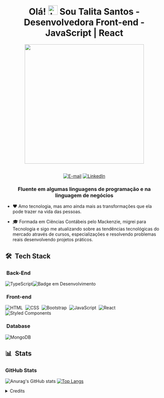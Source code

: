 <h1 align="center">Olá! <img src="https://em-content.zobj.net/source/noto-emoji-animations/344/waving-hand_medium-dark-skin-tone_1f44b-1f3fe_1f3fe.gif" height="30" alt="hand saying ola"width="30px" alt="hand_saying_ hi"> Sou Talita Santos - Desenvolvedora Front-end - JavaScript | React</h1>

<div align="center">
   <img height="380em" src="https://media.giphy.com/media/26SSWjcPAKCyXdCXgh/giphy.gif"/>
</div>&nbsp

<div align="center">
<p><a href="mailto:talita.santos.tech@gmail.com"><img src="https://img.shields.io/badge/-talita.santos.tech@gmail.com-020114?style=for-the-badge&amp;logo=microsoft-outlook&amp;logoColor=EBD03E&amp;color:FFF" alt="E-mail"></a>
<a href="https://www.linkedin.com/in/talita-santos-dev/"><img src="https://img.shields.io/badge/LinkedIn-0077B5?style=for-the-badge&logo=linkedin&logoColor=white" alt="LinkedIn"></a>
</div>

<div align="center">
   <h3> Fluente em algumas linguagens de programação e na linguagem de negócios </h3>
</div>

- :heart:  Amo tecnologia, mas amo ainda mais as transformações que ela pode trazer na vida das pessoas.

- 🎓 Formada em Ciências Contábeis pelo Mackenzie, migrei para Tecnologia e sigo me atualizando sobre as tendências tecnológicas do mercado através de cursos, especializações e resolvendo problemas reais desenvolvendo projetos práticos.

## 🛠 &nbsp;Tech Stack

### &nbsp;Back-End

![TypeScript](https://img.shields.io/badge/TypeScript-007ACC?style=for-the-badge&logo=typescript&logoColor=white)![Badge em Desenvolvimento](http://img.shields.io/static/v1?label=STATUS&message=EM%20DESENVOLVIMENTO&color=GREEN&style=for-the-badge)


### &nbsp;Front-end
![HTML](https://img.shields.io/badge/HTML5-E34F26?style=for-the-badge&logo=html5&logoColor=white)&nbsp;
![CSS](https://img.shields.io/badge/CSS3-1572B6?style=for-the-badge&logo=css3&logoColor=white)&nbsp;
![Bootstrap](https://img.shields.io/badge/Bootstrap-563D7C?style=for-the-badge&logo=bootstrap&logoColor=white)&nbsp;
![JavaScript](https://img.shields.io/badge/JavaScript-F7DF1E?style=for-the-badge&logo=javascript&logoColor=black)&nbsp;
![React](https://img.shields.io/badge/React-20232A?style=for-the-badge&logo=react&logoColor=61DAFB)&nbsp;
![Styled Components](https://img.shields.io/badge/styled--components-DB7093?style=for-the-badge&logo=styled-components&logoColor=white)&nbsp;



### &nbsp;Database 
![MongoDB](https://img.shields.io/badge/Amazon_AWS-232F3E?style=for-the-badge&logo=amazon-aws&logoColor=white)&nbsp;

## 📊 &nbsp;Stats

<h3 align="left">GitHub Stats</h3>

![Anurag's GitHub stats](https://github-readme-stats-git-masterrstaa-rickstaa.vercel.app/api?username=talitatech&hide_title=true&show_icons=true&include_all_commits=false&count_private=true&line_height=25&hide=issues&bg_color=020114&theme=dark)
[![Top Langs](https://github-readme-stats-git-masterrstaa-rickstaa.vercel.app/api/top-langs/?username=talitatech&theme=dark&line_height=10&card_width=290&layout=compact&hide_title=false&count_private=true&langs_count=4&show_icons=true)](https://github.com/elidianaandrade/github-readme-stats)

<!--
[![GitHub Streak](https://streak-stats.demolab.com?user=talitatech&theme=dark&border_radius=3&date_format=M%20j%5B%2C%20Y%5D&border=181832&ring=7520FF&stroke=181832&currStreakLabel=ED00F2&sideLabels=FCFCFC&currStreakNum=ED00F2&fire=ED00F2&sideNums=7520FF&dates=8B8B8B)](https://git.io/streak-stats)

-->

<details align="left">
  <summary>Credits</summary> 
  - Badges by <a href="https://shields.io/">shields.io</a>
  <br>
  - GitHub Stats by <a href="https://github.com/anuraghazra/github-readme-stats">anuraghazra</a>
  <br>
   - GitHub Streak by <a href="https://github.com/DenverCoder1/github-readme-streak-stats">DenverCoder1</a>
  <br>
</details>
